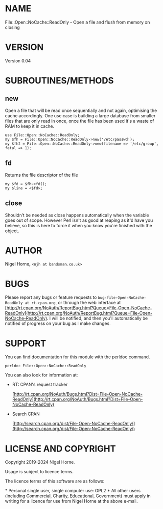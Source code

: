 # NAME

File::Open::NoCache::ReadOnly - Open a file and flush from memory on closing

# VERSION

Version 0.04

# SUBROUTINES/METHODS

## new

Open a file that will be read once sequentially and not again,
optimising the cache accordingly.
One use case is building a large database from smaller files that are
only read in once,
once the file has been used it's a waste of RAM to keep it in cache.

    use File::Open::NoCache::ReadOnly;
    my $fh = File::Open::NoCache::ReadOnly->new('/etc/passwd');
    my $fh2 = File::Open::NoCache::ReadOnly->new(filename => '/etc/group', fatal => 1);

## fd

Returns the file descriptor of the file

    my $fd = $fh->fd();
    my $line = <$fd>;

## close

Shouldn't be needed as close happens automatically when the variable goes out of scope.
However Perl isn't as good at reaping as it'd have you believe, so this is here to force it when you
know you're finished with the object.

# AUTHOR

Nigel Horne, `<njh at bandsman.co.uk>`

# BUGS

Please report any bugs or feature requests to
`bug-file-Open-NoCache-ReadOnly at rt.cpan.org`,
or through the web interface at
[http://rt.cpan.org/NoAuth/ReportBug.html?Queue=File-Open-NoCache-ReadOnly](http://rt.cpan.org/NoAuth/ReportBug.html?Queue=File-Open-NoCache-ReadOnly).
I will be notified, and then you'll
automatically be notified of progress on your bug as I make changes.

# SUPPORT

You can find documentation for this module with the perldoc command.

    perldoc File::Open::NoCache::ReadOnly

You can also look for information at:

- RT: CPAN's request tracker

    [http://rt.cpan.org/NoAuth/Bugs.html?Dist=File-Open-NoCache-ReadOnly](http://rt.cpan.org/NoAuth/Bugs.html?Dist=File-Open-NoCache-ReadOnly)

- Search CPAN

    [http://search.cpan.org/dist/File-Open-NoCache-ReadOnly/](http://search.cpan.org/dist/File-Open-NoCache-ReadOnly/)

# LICENSE AND COPYRIGHT

Copyright 2019-2024 Nigel Horne.

Usage is subject to licence terms.

The licence terms of this software are as follows:

\* Personal single user, single computer use: GPL2
\* All other users (including Commercial, Charity, Educational, Government)
  must apply in writing for a licence for use from Nigel Horne at the
  above e-mail.
